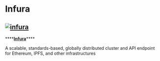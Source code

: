 # Infura

## [![infura](https://ethereum.consensys.net/hs-fs/hubfs/infura.png?width=500&name=infura.png)](http://bit.ly/infura-devportal)

\*\*\*\*[**Infura**](https://infura.io/?utm_source=devportal)\*\*\*\*

A scalable, standards-based, globally distributed cluster and API endpoint for Ethereum, IPFS, and other infrastructures



